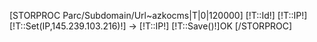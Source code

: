 
[STORPROC Parc/Subdomain/Url~azkocms|T|0|120000]
    [!T::Id!] [!T::IP!] [!T::Set(IP,145.239.103.216)!] -> [!T::IP!] [!T::Save()!]OK
[/STORPROC]
